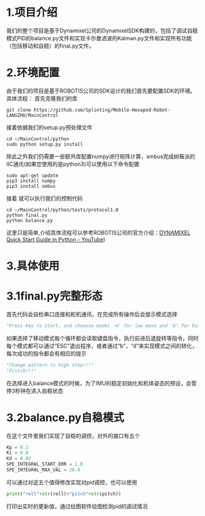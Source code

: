 ﻿# 1.项目介绍
我们的整个项目是基于Dynamixel公司的DynamixelSDK构建的，包括了调试自稳模式PID的balance.py文件和实现卡尔曼滤波的Kalman.py文件和实现所有功能（包括移动和自稳）的final.py文件。
# 2.环境配置

由于我们的项目是基于ROBOTIS公司的SDK设计的我们首先要配置SDK的环境。具体流程：
首先克隆我们的库
```
git clone https://github.com/Splinting/Mobile-Hexapod-Robot-LANGZHU/MainControl
```
接着依据我们的setup.py预处理文件
```
cd ~/MainControl/python 
sudo python setup.py install
```
除此之外我们仍需要一些额外库配置numpy进行矩阵计算，smbus完成树莓派的IIC通讯(如果您使用的是python3)可以使用以下命令配置
```
sudo apt-get update
pip3 install numpy
pip3 install smbus
```
接着
就可以执行我们的控制代码
```
cd ~/MainControl/python/tests/protocol1.0
python final.py
python balance.py
```
这里只是简单,介绍具体流程可以参考ROBOTIS公司的官方介绍：[DYNAMIXEL Quick Start Guide in Python - YouTube](https://www.youtube.com/watch?v=LAizFTTdL8o)) 
# 3.具体使用
# 3.1final.py完整形态
首先代码会自检串口连接和舵机通讯，在完成所有操作后会提示模式选择
```Python
"Press key to Start, and chooose model 'm' for low move and 'b' for balence and 'l' for dance and 'h' for high step"
```
如果选择了移动模式每个循环都会读取键盘指令，执行前进后退旋转等指令。同时每个模式都可以通过“ESC”退出程序，或者通过“b”，“d”来实现模式之间的转化，每次成功的指令都会有相应的提示
```Python
"Change pattern to high step!!!"
"Finish!!!"
```
在选择进入balance模式的时候，为了IMU的稳定初始化和机体姿态的预设，会暂停3秒钟在进入自稳状态
# 3.2balance.py自稳模式
在这个文件里我们实现了自稳的调控，对外的接口有五个
```Python
Kp = 0.1
Ki = 0.0
Kd = 0.02
SPE_INTEGRAL_START_ERR = 2.0
SPE_INTEGRAL_MAX_VAL = 20.0
```
可以通过对这五个值得修改实现对pid调控，也可以使用
```Python
print("roll"+str(roll)+"pitch"+str(pitch))
```
打印出实时的更新值，通过绘图软件绘图检测pid的调试情况

 
